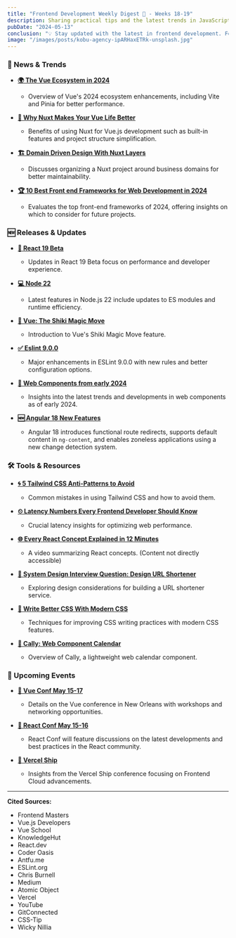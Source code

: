 ```yaml
---
title: "Frontend Development Weekly Digest 🧘 - Weeks 18-19"
description: Sharing practical tips and the latest trends in JavaScript
pubDate: "2024-05-13"
conclusion: "💡 Stay updated with the latest in frontend development. Follow the links for more insights."
image: "/images/posts/kobu-agency-ipARHaxETRk-unsplash.jpg"
---
```


### 📢 News & Trends

- **[🌍 The Vue Ecosystem in 2024](https://frontendmasters.com/blog/the-vue-ecosystem-in-2024/?ref=zazen_code)**

  - Overview of Vue's 2024 ecosystem enhancements, including Vite and Pinia for better performance.

- **[🚀 Why Nuxt Makes Your Vue Life Better](https://vuejsdevelopers.com/2024/04/10/why-nuxt-makes-your-vue-life-better/?ref=zazen_code)**

  - Benefits of using Nuxt for Vue.js development such as built-in features and project structure simplification.

- **[🏗 Domain Driven Design With Nuxt Layers](https://vueschool.io/articles/vuejs-tutorials/domain-driven-design-with-nuxt-layers/?ref=zazen_code)**

  - Discusses organizing a Nuxt project around business domains for better maintainability.

- **[🏆 10 Best Front end Frameworks for Web Development in 2024](https://www.knowledgehut.com/blog/web-development/front-end-development-frameworks/?ref=zazen_code)**

  - Evaluates the top front-end frameworks of 2024, offering insights on which to consider for future projects.

### 🆕 Releases & Updates

- **[🔧 React 19 Beta](https://react.dev/blog/2024/04/25/react-19/?ref=zazen_code)**

  - Updates in React 19 Beta focus on performance and developer experience.

- **[💻 Node 22](https://coderoasis.com/nodejs-22-released/?ref=zazen_code)**

  - Latest features in Node.js 22 include updates to ES modules and runtime efficiency.

- **[🔮 Vue: The Shiki Magic Move](https://antfu.me/posts/shiki-magic-move/?ref=zazen_code)**

  - Introduction to Vue's Shiki Magic Move feature.

- **[✅ Eslint 9.0.0](https://eslint.org/blog/2024/04/eslint-v9.0.0-released/?ref=zazen_code)**

  - Major enhancements in ESLint 9.0.0 with new rules and better configuration options.

- **[🔄 Web Components from early 2024](https://chrisburnell.com/note/early-2024-web-components/?ref=zazen_code)**

  - Insights into the latest trends and developments in web components as of early 2024.

- **[🆕 Angular 18 New Features](https://medium.com/@sergey.dudik/angular-18-new-features-babdeb6bc84e/?ref=zazen_code)**

  - Angular 18 introduces functional route redirects, supports default content in `ng-content`, and enables zoneless applications using a new change detection system.

### 🛠 Tools & Resources

- **[🌀 5 Tailwind CSS Anti-Patterns to Avoid](https://spin.atomicobject.com/tailwind-css-anti-patterns/?ref=zazen_code)**

  - Common mistakes in using Tailwind CSS and how to avoid them.

- **[⏲ Latency Numbers Every Frontend Developer Should Know](https://vercel.com/blog/latency-numbers-every-web-developer-should-know/?ref=zazen_code)**

  - Crucial latency insights for optimizing web performance.

- **[🌐 Every React Concept Explained in 12 Minutes](https://www.youtube.com/watch?v=wIyHSOugGGw?ref=zazen_code)**

  - A video summarizing React concepts. (Content not directly accessible)

- **[🔗 System Design Interview Question: Design URL Shortener](https://levelup.gitconnected.com/system-design-interview-question-design-url-shortener-c3278a99fc35/?ref=zazen_code)**

  - Exploring design considerations for building a URL shortener service.

- **[🎨 Write Better CSS With Modern CSS](https://css-tip.com/better-modern-css/?ref=zazen_code)**

  - Techniques for improving CSS writing practices with modern CSS features.

- **[📆 Cally: Web Component Calendar](https://wicky.nillia.ms/cally/?ref=zazen_code)**

  - Overview of Cally, a lightweight web calendar component.

### 📆 Upcoming Events

- **[🎉 Vue Conf May 15-17](https://vueconf.us/?ref=zazen_code)**

  - Details on the Vue conference in New Orleans with workshops and networking opportunities.

- **[🎨 React Conf May 15-16](https://conf.react.dev/agenda/?ref=zazen_code)**

  - React Conf will feature discussions on the latest developments and best practices in the React community.

- **[🚢 Vercel Ship](https://vercel.com/ship?ref=zazen_code)**

  - Insights from the Vercel Ship conference focusing on Frontend Cloud advancements.

---

**Cited Sources:**

- Frontend Masters
- Vue.js Developers
- Vue School
- KnowledgeHut
- React.dev
- Coder Oasis
- Antfu.me
- ESLint.org
- Chris Burnell
- Medium
- Atomic Object
- Vercel
- YouTube
- GitConnected
- CSS-Tip
- Wicky Nillia
